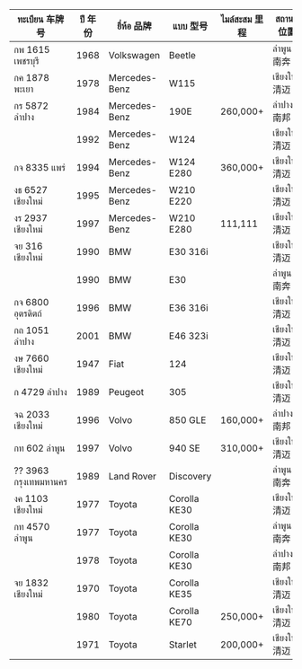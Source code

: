 | ทะเบียน 车牌号 | ปี 年份 | ยี่ห้อ 品牌 | แบบ 型号 | ไมล์สะสม 里程 | สถานที่ 位置 | เบ็ดเตล็ด 备注 | ราคา 价格 |
|---|---|---|---|---|---|---|---|
| กพ 1615 เพชรบุรี | 1968 | Volkswagen | Beetle || ลำพูน 南奔 || [222,000](https://www.facebook.com/marketplace/item/1113498116934615/) |
| กค 1878 พะเยา | 1978 | Mercedes-Benz | W115 || เชียงใหม่ 清迈 || [155,000](https://www.facebook.com/marketplace/item/940967687548517/) |
| กร 5872 ลำปาง | 1984 | Mercedes-Benz | 190E | 260,000+ | ลำปาง 南邦 || [85,000](https://www.facebook.com/marketplace/item/484391704457294/) |
|| 1992 | Mercedes-Benz | W124 || เชียงใหม่ 清迈 || [69,000](https://www.facebook.com/marketplace/item/1722384285203739/) |
| กจ 8335 แพร่ | 1994 | Mercedes-Benz | W124 E280 | 360,000+ | เชียงใหม่ 清迈 || [72,000](https://www.facebook.com/marketplace/item/1868702200650168/) |
| งธ 6527 เชียงใหม่ | 1995 | Mercedes-Benz | W210 E220 || เชียงใหม่ 清迈 || [88,000](https://www.facebook.com/marketplace/item/3854643701530593/) |
| งร 2937 เชียงใหม่ | 1997 | Mercedes-Benz | W210 E280 | 111,111 | เชียงใหม่ 清迈 || [99,000](https://www.facebook.com/marketplace/item/492595770516136/) |
| จย 316 เชียงใหม่ | 1990 | BMW | E30 316i || เชียงใหม่ 清迈 | ดีมาก 车况好 | [135,000](https://www.facebook.com/marketplace/item/1990365271443382/) |
|| 1990 | BMW | E30 || ลำพูน 南奔 || [89,000](https://www.facebook.com/marketplace/item/2052046408574681/) |
| กจ 6800 อุตรดิตถ์ | 1996 | BMW | E36 316i || เชียงใหม่ 清迈 || [245,000](https://www.facebook.com/marketplace/item/957865196055853/) |
| กถ 1051 ลำปาง | 2001 | BMW | E46 323i || เชียงใหม่ 清迈 || [168,000](https://www.facebook.com/marketplace/item/799891418943310/) |
| งษ 7660 เชียงใหม่ | 1947 | Fiat | 124 || เชียงใหม่ 清迈 || [140,000](https://www.facebook.com/marketplace/item/4014935955401258/) |
| ก 4729 ลำปาง | 1989 | Peugeot | 305 || เชียงใหม่ 清迈 || [165,000](https://www.facebook.com/marketplace/item/538986929053095/) |
| จฉ 2033 เชียงใหม่ | 1996 | Volvo | 850 GLE | 160,000+ | ลำปาง 南邦 || [69,000](https://www.facebook.com/marketplace/item/558719666842480/) |
| กท 602 ลำพูน | 1997 | Volvo | 940 SE | 310,000+ | เชียงใหม่ 清迈 || [50,000](https://www.facebook.com/marketplace/item/584301344389714/) |
| ?? 3963 กรุงเทพมหานคร | 1989 | Land Rover | Discovery || ลำพูน 南奔 || [120,000](https://www.facebook.com/marketplace/item/575730231630089/) |
| งค 1103 เชียงใหม่ | 1977| Toyota | Corolla KE30 || เชียงใหม่ 清迈 || [139,000](https://www.facebook.com/marketplace/item/873817584550942/) |
| กท 4570 ลำพูน | 1977 | Toyota | Corolla KE30 || ลำพูน 南奔 || [45,000](https://www.facebook.com/marketplace/item/888615160099114/) |
|| 1978 | Toyota | Corolla KE30 || ลำปาง 南邦 || [58,000](https://www.facebook.com/marketplace/item/1590165621545941/) |
| จย 1832 เชียงใหม่ | 1970 | Toyota | Corolla KE35 || เชียงใหม่ 清迈 || [155,000](https://www.facebook.com/marketplace/item/1297243594584520/) |
|| 1980 | Toyota | Corolla KE70 | 250,000+ | เชียงใหม่ 清迈 || [45,000](https://www.facebook.com/marketplace/item/1137364031445694/) |
|| 1971 | Toyota | Starlet | 200,000+ | เชียงใหม่ 清迈 || [40,000](https://www.facebook.com/marketplace/item/2765159580299936/) |
